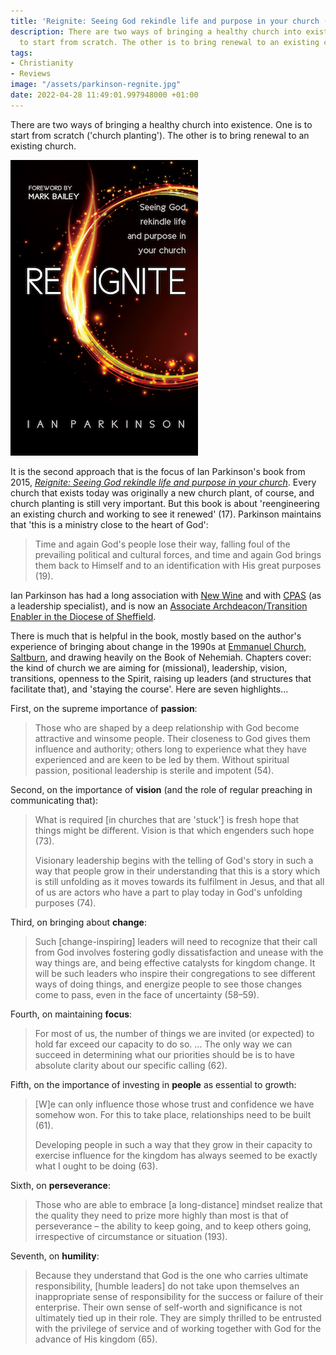```yaml
---
title: 'Reignite: Seeing God rekindle life and purpose in your church (Ian Parkinson)'
description: There are two ways of bringing a healthy church into existence. One is
  to start from scratch. The other is to bring renewal to an existing church.
tags:
- Christianity
- Reviews
image: "/assets/parkinson-regnite.jpg"
date: 2022-04-28 11:49:01.997948000 +01:00
---
```

There are two ways of bringing a healthy church into existence. One is to start from scratch ('church planting'). The other is to bring renewal to an existing church.

[<img alt="Reignite: Seeing God rekindle life and purpose in your church, by Ian Parkinson" src="/assets/parkinson-regnite.jpg" class="alignright" />](https://www.lionhudson.com/product/reignite "Reignite: Seeing God rekindle life and purpose in your church, by Ian Parkinson")

It is the second approach that is the focus of Ian Parkinson's book from 2015, [_Reignite: Seeing God rekindle life and purpose in your church_](https://www.lionhudson.com/product/reignite). Every church that exists today was originally a new church plant, of course, and church planting is still very important. But this book is about 'reengineering an existing church and working to see it renewed' (17). Parkinson maintains that 'this is a ministry close to the heart of God':

> Time and again God's people lose their way, falling foul of the prevailing political and cultural forces, and time and again God brings them back to Himself and to an identification with His great purposes (19).

Ian Parkinson has had a long association with [New Wine](https://www.new-wine.org) and with [CPAS](https://www.cpas.org.uk) (as a leadership specialist), and is now an [Associate Archdeacon/Transition Enabler in the Diocese of Sheffield](https://www.sheffield.anglican.org/news/bishop-of-sheffield-announces-appointment-of-two-associate-archdeacons).

There is much that is helpful in the book, mostly based on the author's experience of bringing about change in the 1990s at [Emmanuel Church, Saltburn](http://www.emmanuelsaltburn.co.uk), and drawing heavily on the Book of Nehemiah. Chapters cover: the kind of church we are aiming for (missional), leadership, vision, transitions, openness to the Spirit, raising up leaders (and structures that facilitate that), and 'staying the course'. Here are seven highlights...

First, on the supreme importance of **passion**:

> Those who are shaped by a deep relationship with God become attractive and winsome people. Their closeness to God gives them influence and authority; others long to experience what they have experienced and are keen to be led by them. Without spiritual passion, positional leadership is sterile and impotent (54).

Second, on the importance of **vision** (and the role of regular preaching in communicating that):

> What is required [in churches that are 'stuck'] is fresh hope that things might be different. Vision is that which engenders such hope (73).
>
> Visionary leadership begins with the telling of God's story in such a way that people grow in their understanding that this is a story which is still unfolding as it moves towards its fulfilment in Jesus, and that all of us are actors who have a part to play today in God's unfolding purposes (74).

Third, on bringing about **change**:

> Such [change-inspiring] leaders will need to recognize that their call from God involves fostering godly dissatisfaction and unease with the way things are, and being effective catalysts for kingdom change. It will be such leaders who inspire their congregations to see different ways of doing things, and energize people to see those changes come to pass, even in the face of uncertainty (58–59).

Fourth, on maintaining **focus**:

> For most of us, the number of things we are invited (or expected) to hold far exceed our capacity to do so. ... The only way we can succeed in determining what our priorities should be is to have absolute clarity about our specific calling (62).

Fifth, on the importance of investing in **people** as essential to growth:

> [W]e can only influence those whose trust and confidence we have somehow won. For this to take place, relationships need to be built (61).
>
> Developing people in such a way that they grow in their capacity to exercise influence for the kingdom has always seemed to be exactly what I ought to be doing (63).

Sixth, on **perseverance**:

> Those who are able to embrace [a long-distance] mindset realize that the quality they need to prize more highly than most is that of perseverance &ndash; the ability to keep going, and to keep others going, irrespective of circumstance or situation (193).

Seventh, on **humility**:

> Because they understand that God is the one who carries ultimate responsibility, [humble leaders] do not take upon themselves an inappropriate sense of responsibility for the success or failure of their enterprise. Their own sense of self-worth and significance is not ultimately tied up in their role. They are simply thrilled to be entrusted with the privilege of service and of working together with God for the advance of His kingdom (65).

